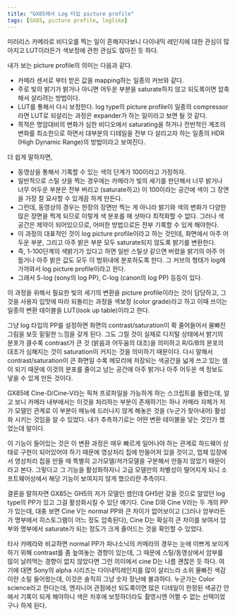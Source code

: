 ```yaml
---
title: "GX85에서 Log 타입 picture profile"
tags: [GX85, picture profile, loglike]
---
```


미러리스 카메라로 비디오를 찍는 일이 흔해지다보니 다이내믹 레인지에 대한 관심이 많아지고 LUT이라든가 색보정에 관한 관심도 많아진 듯 하다.

내가 보는 picture profile의 의미는 다음과 같다. 

* 카메라 센서로 부터 받은 값을 mapping하는 일종의 커브와 같다.
* 주로 빛의 밝기가 밝거나 아니면 어두운 부분을 saturate하지 않고 되도록이면 압축해서 살리려는 방법이다. 
* LUT를 통해서 다시 보정한다. log type의 picture profile이 일종의 compressor라면 LUT로 되살리는 과정은 expander가 하는 일이라고 보면 될 것 같다.
* 목적은 명암대비의 변화가 심한 비디오에서 saturating을 하거나 전반적인 계조의 변화를 최소한으로 하면서 대부분의 디테일을 전부 다 살리고자 하는 일종의 HDR (High Dynamic Range)의 방법이라고 보여진다.

더 쉽게 말하자면, 
* 동영상을 통해서 기록할 수 있는 색의 단계가 100이라고 가정하자. 
* 일반적으로 스틸 샷을 찍는 경우에는 카메라가 빛의 세기를 판단해서 너무 밝거나 너무 어두운 부분은 전부 버리고 (saturate하고) 이 100이라는 공간에 색이 그 장면을 가장 잘 묘사할 수 있게끔 하게 만든다.
* 그런데, 동영상의 경우는 한장의 장면만 찍는 게 아니라 밝기와 색의 변화가 다양한 많은 장면을 찍게 되므로 이렇게 색 분포를 매 샷마다 최적화할 수 없다. 그러나 색공간은 제약이 되어있으므로, 어떠한 방법으로든 전부 기록할 수 있게 해야한다.
* 이 과정의 대표적인 것이 log picture profile이라고 하는 것인데, 화면에서 아주 어두운 부분, 그리고 아주 밝은 부분 모두 saturate되지 않도록 밝기를 변환한다. 
* 즉, 1-100단계의 색밝기가 있다고 하면 일반 스틸샷 같으면 버렸을 밝기의 아주 어둡거나 아주 밝은 값도 모두 이 범위내에 분포하도록 한다. 그 커브의 형태가 log에 가까와서 log picture profile이라고 한다.
* 그래서 S-log (sony의 log PP), C-log (canon의 log PP) 등등이 있다.

이 과정을 위해서 필요한 빛의 세기의 변환을 picture profile이라는 것이 담당하고, 그것을 사용자 입맛에 따라 되돌리는 과정을 색보정 (color grade)라고 하고 이때 쓰이는 일종의 변환 테이블을 LUT(look up table)이라고 한다.

그냥 log 타입의 PP를 설정하면 화면의 contrast/saturation이 확 줄어들어서 물빠진 그림을 보듯 밑밑한 느낌을 갖게 된다. 그도 그럴 것이 실제로 디지털 상태에서 밝기의 분포가 클수록 contrast가 큰 것 (밝음과 어두움의 대조)을 의미하고 R/G/B의 분포의 대조가 심해지는 것이 saturation이 커지는 것을 의미하기 때문이다. 다시 말해서 contrast/saturation이 큰 화면일 수록 메모리에 저장되는 색공간을 넓게 쓰고 있는 셈이 되기 때문에 이것의 분포를 줄이고 남는 공간에 아주 밝거나 아주 어두운 색 정보도 넣을 수 있게 만든 것이다.

GX85에 Cine-D/Cine-V라는 픽쳐 프로파일을 가능하게 하는 스크립트를 돌렸는데, 알고 보니 카메라 내부에서는 이것을 처리하는 부분이 존재하기는 하나 카메라 자체가 저가 모델인 관계로 이 부분이 메뉴에 드러나지 않게 해놓은 것을 (누군가 찾아내어) 활성화 시키는 것임을 알 수 있었다. 내가 추측하기로는 어떤 변환 테이블을 넣는 것인가 했었는데 말이다.

이 기능이 들어있는 것은 이 변환 과정은 매우 빠르게 일어나야 하는 관계로 하드웨어 상태로 구현이 되어있어야 하기 때문에 영상처리 칩에 만들어져 있을 것이고, 업체 입장에서 영상처리 칩을 만들 때 특별히 고가모델/저가모델을 구분해서 만들지 않았기 때문이라고 본다. 그렇다고 그 기능을 활성화하자니 고급 모델만의 차별성이 떨어지게 되니 소프트웨어상에서 해당 기능이 보여지지 않게 했으리란 추측이다. 

결론을 말하자면 GX85는 GH5의 저가 모델인 셈인데 GH5만 갖을 것으로 알았던 log type의 PP가 있고 그걸 활성화시킬 수 있단 얘기다. Cine D와 Cine V라는 두 개의 PP가 있는데, 대충 보면 Cine V는 normal PP와 큰 차이가 없어보이고 (그러나 암부라든가 명부에서 히스토그램이 어느 정도 압축된다), Cine D는 확실히 큰 차이를 보여서 암부와 명부에서 saturate가 되는 정도가 크게 줄어드는 것을 확인할 수 있었다.

타사 카메라와 비교하면 normal PP가 파나소닉의 카메라의 경우는 눈에 이쁘게 보이게 하기 위해 contrast를 좀 높여놓는 경향이 있는데, 그 때문에 스틸/동영상에서 암부를 많이 날려먹는 경향이 없지 않았다면 그런 의미에서 cine D는 나름 괜찮은 듯 하다. 여기에 대면 Sony의 alpha 시리즈는 다이내믹레인지를 많이 살리느라 소위 물빠진 색감 이란 소릴 들어왔는데, 이것은 솔직히 그냥 숫자 장난에 불과하다. 누군가는 Color science라고 한다는데, 엔지니어 관점에선 되도록이면 많은 디테일이 한정된 색공간 안에서 기록이 되게 해야하니 색은 차후에 보정하더라도 촬영시엔 어쩔 수 없는 선택이었구나 하게 된다.
